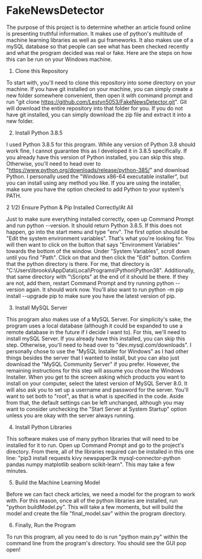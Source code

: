 # FakeNewsDetector
The purpose of this project is to determine whether an article found online is presenting truthful information. It makes use of python's multitude of machine learning libraries as well as gui frameworks. It also makes use of a mySQL database so that people can see what has been checked recently and what the program decided was real or fake. Here are the steps on how this can be run on your Windows machine.

1) Clone this Repository

To start with, you'll need to clone this repository into some directory on your machine. If you have git installed on your machine, you can simply create a new folder somewhere convenient, then open it with command prompt and run "git clone https://github.com/Lestyn5053/FakeNewsDetector.git". Git will download the entire repository into that folder for you. If you do not have git installed, you can simply download the zip file and extract it into a new folder.

2) Install Python 3.8.5

I used Python 3.8.5 for this program. While any version of Python 3.8 should work fine, I cannot guarantee this as I developed it in 3.8.5 specifically. If you already have this version of Python installed, you can skip this step. Otherwise, you'll need to head over to "https://www.python.org/downloads/release/python-385/" and download Python. I personally used the "Windows x86-64 executable installer", but you can install using any method you like. If you are using the installer, make sure you have the option checked to add Python to your system's PATH.

2 1/2) Ensure Python & Pip Installed Correctly/At All

Just to make sure everything installed correctly, open up Command Prompt and run python --version. It should return Python 3.8.5. If this does not happen, go into the start menu and type "env". The first option should be "Edit the system environment variables". That's what you're looking for. You will then want to click on the button that says "Environment Variables" towards the bottom of the window. Under "System Variables", scroll down until you find "Path". Click on that and then click the "Edit" button. Confirm that the python directory is there. For me, that directory is "C:\Users\lbrooks\AppData\Local\Programs\Python\Python38". Additionally, that same directory with "\Scripts" at the end of it should be there. If they are not, add them, restart Command Prompt and try running python --version again. It should work now. You'll also want to run python -m pip install --upgrade pip to make sure you have the latest version of pip.

3) Install MySQL Server

This program also makes use of a MySQL Server. For simplicity's sake, the program uses a local database (although it could be expanded to use a remote database in the future if I decide I want to). For this, we'll need to install mySQL Server. If you already have this installed, you can skip this step. Otherwise, you'll need to head over to "dev.mysql.com/downloads". I personally chose to use the "MySQL Installer for Windows" as I had other things besides the server that I wanted to install, but you can also just download the "MySQL Community Server" if you prefer. However, the remaining instructions for this step will assume you chose the Windows Installer. When you get to the screen asking which products you want to install on your computer, select the latest version of MySQL Server 8.0. It will also ask you to set up a username and password for the server. You'll want to set both to "root", as that is what is specified in the code. Aside from that, the default settings can be left unchanged, although you may want to consider unchecking the "Start Server at System Startup" option unless you are okay with the server always running.

4) Install Python Libraries

This software makes use of many python libraries that will need to be installed for it to run. Open up Command Prompt and go to the project's directory. From there, all of the libraries required can be installed in this one line: "pip3 install requests kivy newspaper3k mysql-connector-python pandas numpy matplotlib seaborn scikit-learn". This may take a few minutes.

5) Build the Machine Learning Model

Before we can fact check articles, we need a model for the program to work with. For this reason, once all of the python libraries are installed, run "python buildModel.py". This will take a few moments, but will build the model and create the file "final_model.sav" within the program directory. 

6) Finally, Run the Program

To run this program, all you need to do is run "python main.py" within the command line from the program's directory. You should see the GUI pop open!
